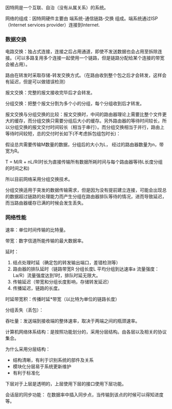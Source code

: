 因特网是一个互联、自治（没有从属关系）的系统。

网络的组成：因特网硬件主要由  端系统-通信链路-交换 组成。端系统通过ISP（Internet services provider）连接到Internet.



### 数据交换

电路交换：独占式连接，连接之后占用通道，即使不发送数据也会占用至拆除连接。（可以多路复用多个连接一起使用一个链路，但是链路分配给某个连接的带宽会被占用）。



路由在转发时采取存储-转发交换方式。（在路由收到整个包之后才会转发，这样会有延迟，但是可以做错误检测）

报文交换：完整的报文接收完毕后才会转发。

分组交换：把整个报文分割为多个小的分组，每个分组收到后才转发。

 

报文交换与分组交换的比较：报文交换时，中间的路由器理论上需要比整个文件更大的缓存，而分组交换只需要分组后大小的缓存。另外路由器的等待时间较长，所以分组交换的报文交付时间较长（相当于串行）。而分组交换相当于并行，路由上等待时间较短，总的交付时长如下(不考虑拆包组包时长)：

假设总共需要传输M数量的数据，分组后的大小为L， 经过的路由器数量为n，带宽为R。

T = M/R + nL/R(时长为直接传输所有数据所耗时间与每个路由器等待L长度分组的时间之和)

所以目前网络采用分组交换技术。



分组交换适用于突发的数据传输需求，但是因为没有提前建立连接，可能会出现总的数据超过链路的处理能力而产生分组在路由器排队等待的情况，进而导致延迟，而当路由器缓存已满的时候会发生丢失。



### 网络性能

速率：单位时间传输的比特量。

带宽：数字信道所能传输的最大数据率。

延时：

1. 结点处理时延（确定包的转发输出端口，差错检测等）
2. 路由器的排队延时（链路带宽R  分组长度L  平均分组到达速率a      流量强度：La/R）流量强度达到1时，排队时延无限大。
3. 传输延迟（带宽和分组长度影响，存储转发延迟）
4. 传播延迟，链路的长度。



时延带宽积：传播时延*带宽（以比特为单位的链路长度）

分组丢失（丢包）：

吞吐量：发送端到接收端的整体速率，取决于两端之间的瓶颈速率。





计算机网络体系结构：是按照功能划分的，采用分层结构。由各层以及相关的协议集合。

为什么采用分层结构：

- 结构清晰，有利于识别系统的部件及关系
- 模块化分层易于系统更新维护
- 有利于标准化



下层对于上层是透明的，上层使用下层的接口使用下层功能。



会话层的同步功能： 在数据率中插入同步点，当传输到该点的时候可以得知进度等。

